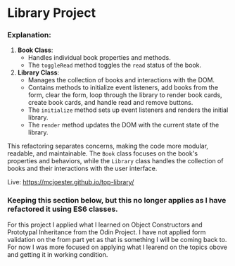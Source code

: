 # Library Project

### Explanation:

1. **Book Class**:
    - Handles individual book properties and methods.
    - The `toggleRead` method toggles the `read` status of the book.
2. **Library Class**:
    - Manages the collection of books and interactions with the DOM.
    - Contains methods to initialize event listeners, add books from the form, clear the form, loop through the library to render book cards, create book cards, and handle read and remove buttons.
    - The `initialize` method sets up event listeners and renders the initial library.
    - The `render` method updates the DOM with the current state of the library.

This refactoring separates concerns, making the code more modular, readable, and maintainable. The `Book` class focuses on the book's properties and behaviors, while the `Library` class handles the collection of books and their interactions with the user interface.
 
 
 Live:
https://mcjoester.github.io/top-library/
 













 
 
 ### Keeping this section below, but this no longer applies as I have refactored it using ES6 classes.
 For this project I applied what I learned on Object Constructors and Prototypal Inheritance from the Odin Project. I have not applied form validation on the from part yet as that is something I will be coming back to. For now I was more focused on applying what I learend on the topics obove and getting it in working condition. 

